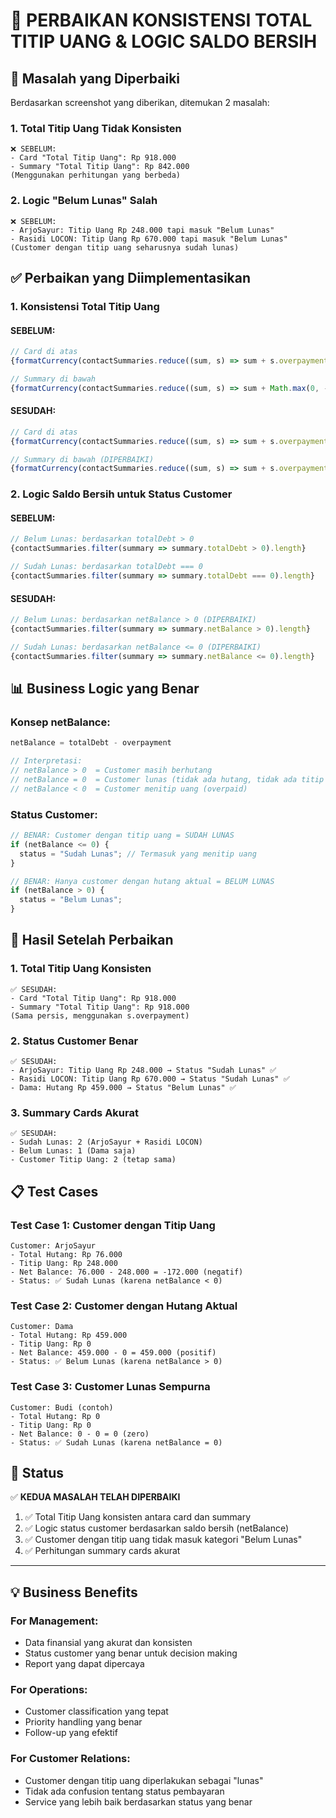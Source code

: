 # 🔧 PERBAIKAN KONSISTENSI TOTAL TITIP UANG & LOGIC SALDO BERSIH

## 🚨 **Masalah yang Diperbaiki**

Berdasarkan screenshot yang diberikan, ditemukan 2 masalah:

### **1. Total Titip Uang Tidak Konsisten**
```
❌ SEBELUM:
- Card "Total Titip Uang": Rp 918.000
- Summary "Total Titip Uang": Rp 842.000
(Menggunakan perhitungan yang berbeda)
```

### **2. Logic "Belum Lunas" Salah**
```
❌ SEBELUM:
- ArjoSayur: Titip Uang Rp 248.000 tapi masuk "Belum Lunas"
- Rasidi LOCON: Titip Uang Rp 670.000 tapi masuk "Belum Lunas"
(Customer dengan titip uang seharusnya sudah lunas)
```

## ✅ **Perbaikan yang Diimplementasikan**

### **1. Konsistensi Total Titip Uang**

#### **SEBELUM:**
```typescript
// Card di atas
{formatCurrency(contactSummaries.reduce((sum, s) => sum + s.overpayment, 0))}

// Summary di bawah
{formatCurrency(contactSummaries.reduce((sum, s) => sum + Math.max(0, -s.netBalance), 0))}
```

#### **SESUDAH:**
```typescript
// Card di atas
{formatCurrency(contactSummaries.reduce((sum, s) => sum + s.overpayment, 0))}

// Summary di bawah (DIPERBAIKI)
{formatCurrency(contactSummaries.reduce((sum, s) => sum + s.overpayment, 0))}
```

### **2. Logic Saldo Bersih untuk Status Customer**

#### **SEBELUM:**
```typescript
// Belum Lunas: berdasarkan totalDebt > 0
{contactSummaries.filter(summary => summary.totalDebt > 0).length}

// Sudah Lunas: berdasarkan totalDebt === 0
{contactSummaries.filter(summary => summary.totalDebt === 0).length}
```

#### **SESUDAH:**
```typescript
// Belum Lunas: berdasarkan netBalance > 0 (DIPERBAIKI)
{contactSummaries.filter(summary => summary.netBalance > 0).length}

// Sudah Lunas: berdasarkan netBalance <= 0 (DIPERBAIKI)
{contactSummaries.filter(summary => summary.netBalance <= 0).length}
```

## 📊 **Business Logic yang Benar**

### **Konsep netBalance:**
```typescript
netBalance = totalDebt - overpayment

// Interpretasi:
// netBalance > 0  = Customer masih berhutang
// netBalance = 0  = Customer lunas (tidak ada hutang, tidak ada titip uang)
// netBalance < 0  = Customer menitip uang (overpaid)
```

### **Status Customer:**
```typescript
// BENAR: Customer dengan titip uang = SUDAH LUNAS
if (netBalance <= 0) {
  status = "Sudah Lunas"; // Termasuk yang menitip uang
}

// BENAR: Hanya customer dengan hutang aktual = BELUM LUNAS
if (netBalance > 0) {
  status = "Belum Lunas";
}
```

## 🎯 **Hasil Setelah Perbaikan**

### **1. Total Titip Uang Konsisten**
```
✅ SESUDAH:
- Card "Total Titip Uang": Rp 918.000
- Summary "Total Titip Uang": Rp 918.000
(Sama persis, menggunakan s.overpayment)
```

### **2. Status Customer Benar**
```
✅ SESUDAH:
- ArjoSayur: Titip Uang Rp 248.000 → Status "Sudah Lunas" ✅
- Rasidi LOCON: Titip Uang Rp 670.000 → Status "Sudah Lunas" ✅
- Dama: Hutang Rp 459.000 → Status "Belum Lunas" ✅
```

### **3. Summary Cards Akurat**
```
✅ SESUDAH:
- Sudah Lunas: 2 (ArjoSayur + Rasidi LOCON)
- Belum Lunas: 1 (Dama saja)
- Customer Titip Uang: 2 (tetap sama)
```

## 📋 **Test Cases**

### **Test Case 1: Customer dengan Titip Uang**
```
Customer: ArjoSayur
- Total Hutang: Rp 76.000
- Titip Uang: Rp 248.000
- Net Balance: 76.000 - 248.000 = -172.000 (negatif)
- Status: ✅ Sudah Lunas (karena netBalance < 0)
```

### **Test Case 2: Customer dengan Hutang Aktual**
```
Customer: Dama
- Total Hutang: Rp 459.000
- Titip Uang: Rp 0
- Net Balance: 459.000 - 0 = 459.000 (positif)
- Status: ✅ Belum Lunas (karena netBalance > 0)
```

### **Test Case 3: Customer Lunas Sempurna**
```
Customer: Budi (contoh)
- Total Hutang: Rp 0
- Titip Uang: Rp 0
- Net Balance: 0 - 0 = 0 (zero)
- Status: ✅ Sudah Lunas (karena netBalance = 0)
```

## 🚀 **Status**

✅ **KEDUA MASALAH TELAH DIPERBAIKI**

1. ✅ Total Titip Uang konsisten antara card dan summary
2. ✅ Logic status customer berdasarkan saldo bersih (netBalance)
3. ✅ Customer dengan titip uang tidak masuk kategori "Belum Lunas"
4. ✅ Perhitungan summary cards akurat

---

## 💡 **Business Benefits**

### **For Management:**
- Data finansial yang akurat dan konsisten
- Status customer yang benar untuk decision making
- Report yang dapat dipercaya

### **For Operations:**
- Customer classification yang tepat
- Priority handling yang benar
- Follow-up yang efektif

### **For Customer Relations:**
- Customer dengan titip uang diperlakukan sebagai "lunas"
- Tidak ada confusion tentang status pembayaran
- Service yang lebih baik berdasarkan status yang benar

